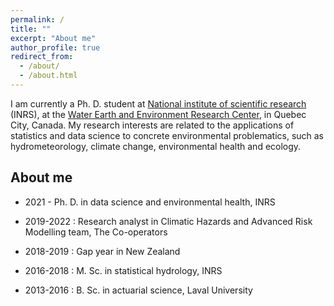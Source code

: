 ```yaml
---
permalink: /
title: ""
excerpt: "About me"
author_profile: true
redirect_from: 
  - /about/
  - /about.html
---
```


I am currently a Ph. D. student at [National institute of scientific research](https://inrs.ca/en/) (INRS), at the [Water Earth and Environment Research Center](https://inrs.ca/en/inrs/research-centres/eau-terre-environnement-research-centre/), in Quebec City, Canada. My research interests are related to the applications of statistics and data science to concrete environmental problematics, such as hydrometeorology, climate change, environmental health and ecology.

About me
----------

* 2021 - Ph. D. in data science and environmental health, INRS

* 2019-2022 : Research analyst in Climatic Hazards and Advanced Risk Modelling team, The Co-operators

* 2018-2019 : Gap year in New Zealand

* 2016-2018 : M. Sc. in statistical hydrology, INRS

* 2013-2016 : B. Sc. in actuarial science, Laval University
